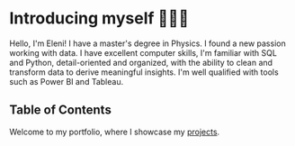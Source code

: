 # Introducing myself 👩🏻‍💼
Hello, I'm Eleni! I have a master's degree in Physics. I found a new passion working with data. I have excellent computer skills, I'm familiar with SQL and Python, detail-oriented and organized, with the ability to clean and transform data to derive meaningful insights. I'm well qualified with tools such as Power BI and Tableau. 

## Table of Contents
Welcome to my portfolio, where I showcase my [projects](#projects).
